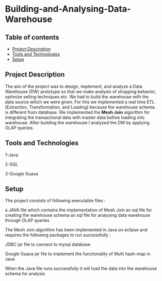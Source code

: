 # Building-and-Analysing-Data-Warehouse

## Table of contents
* [Project Description](#project_description)
* [Tools and Technologies](#tools_and_technologies)
* [Setup](#setup)

## Project Description
The aim of the project was to design, implement, and analyze a Data Warehouse (DW) prototype so that we make analysis of shopping behavior, optimize selling techniques etc. We had to build the warehouse with the data source which we were given. For this we implemented a real time ETL (Extraction, Transformation, and Loading) because the warehouse schema is different from database. We implemented the **Mesh Join** algorithm for integrating the transactional data with master data before loading into warehouse. After building the warehouse I analyzed the DW by applying OLAP queries.

## Tools and Technologies
1-Java

2-SQL

3-Google Guava

## Setup
The project consists of following executable files :

a JAVA file which contains the implementation of Mesh Join
an sql file for creating the warehouse schema
an sql file for analysing data warehouse through OLAP queries


The Mesh Join algorithm has been implemented in Java on eclipse and requires the following packages to run successfully :

JDBC jar file to connect to mysql database

Google Guava jar file to implement the functionality of Multi hash-map in Java

When the Java file runs successfully it will load the data into the warehouse schema for analysis
